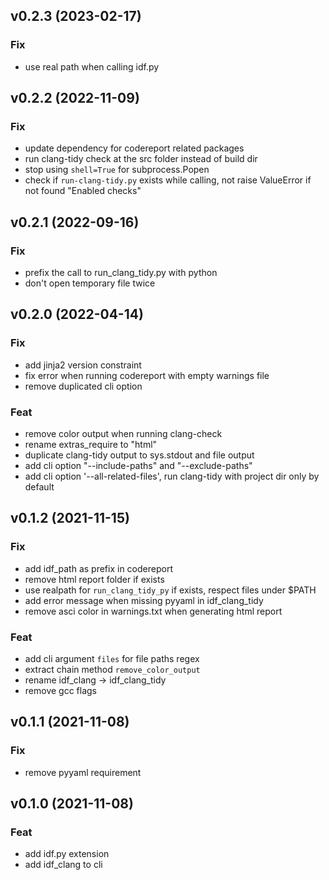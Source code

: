 ## v0.2.3 (2023-02-17)

### Fix

- use real path when calling idf.py

## v0.2.2 (2022-11-09)

### Fix

- update dependency  for codereport related packages
- run clang-tidy check at the src folder instead of build dir
- stop using `shell=True` for subprocess.Popen
- check if `run-clang-tidy.py` exists while calling, not raise ValueError if not found "Enabled checks"

## v0.2.1 (2022-09-16)

### Fix

- prefix the call to run_clang_tidy.py with python
- don't open temporary file twice

## v0.2.0 (2022-04-14)

### Fix

- add jinja2 version constraint
- fix error when running codereport with empty warnings file
- remove duplicated cli option

### Feat

- remove color output when running clang-check
- rename extras_require to "html"
- duplicate clang-tidy output to sys.stdout and file output
- add cli option "--include-paths" and "--exclude-paths"
- add cli option '--all-related-files', run clang-tidy with project dir only by default

## v0.1.2 (2021-11-15)

### Fix

- add idf_path as prefix in codereport
- remove html report folder if exists
- use realpath for `run_clang_tidy_py` if exists, respect files under $PATH
- add error message when missing pyyaml in idf_clang_tidy
- remove asci color in warnings.txt when generating html report

### Feat

- add cli argument `files` for file paths regex
- extract chain method `remove_color_output`
- rename idf_clang -> idf_clang_tidy
- remove gcc flags

## v0.1.1 (2021-11-08)

### Fix

- remove pyyaml requirement

## v0.1.0 (2021-11-08)

### Feat

- add idf.py extension
- add idf_clang to cli
